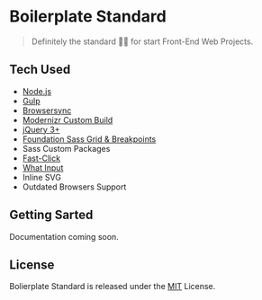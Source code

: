 # Boilerplate Standard
> Definitely the standard 👌🏽 for start Front-End Web Projects.

## Tech Used

-   [Node.js](https://nodejs.org/)
-   [Gulp](http://gulpjs.com)
-   [Browsersync](https://www.browsersync.io)
-   [Modernizr Custom Build](https://modernizr.com)
-   [jQuery 3+](http://jquery.com)
-   [Foundation Sass Grid & Breakpoints](http://foundation.zurb.com/sites/docs/grid.html)
-   Sass Custom Packages
-   [Fast-Click](https://github.com/ftlabs/fastclick)
-   [What Input](https://github.com/ten1seven/what-input)
-   Inline SVG
-   Outdated Browsers Support

## Getting Sarted

Documentation coming soon.

## License

Bolierplate Standard is released under the [MIT](https://opensource.org/licenses/MIT) License.
